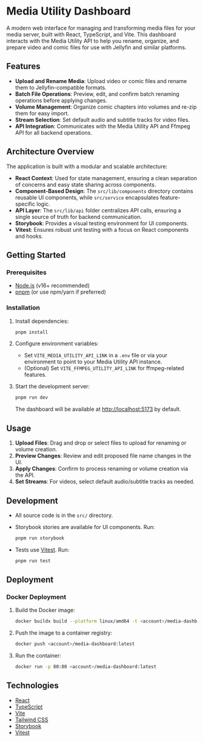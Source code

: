# Media Utility Dashboard

A modern web interface for managing and transforming media files for your media server, built with React, TypeScript, and Vite. This dashboard interacts with the Media Utility API to help you rename, organize, and prepare video and comic files for use with Jellyfin and similar platforms.

## Features

- **Upload and Rename Media**: Upload video or comic files and rename them to Jellyfin-compatible formats.
- **Batch File Operations**: Preview, edit, and confirm batch renaming operations before applying changes.
- **Volume Management**: Organize comic chapters into volumes and re-zip them for easy import.
- **Stream Selection**: Set default audio and subtitle tracks for video files.
- **API Integration**: Communicates with the Media Utility API and Ffmpeg API for all backend operations.

## Architecture Overview

The application is built with a modular and scalable architecture:

- **React Context**: Used for state management, ensuring a clean separation of concerns and easy state sharing across components.
- **Component-Based Design**: The `src/lib/components` directory contains reusable UI components, while `src/service` encapsulates feature-specific logic.
- **API Layer**: The `src/lib/api` folder centralizes API calls, ensuring a single source of truth for backend communication.
- **Storybook**: Provides a visual testing environment for UI components.
- **Vitest**: Ensures robust unit testing with a focus on React components and hooks.

## Getting Started

### Prerequisites

- [Node.js](https://nodejs.org/) (v16+ recommended)
- [pnpm](https://pnpm.io/) (or use npm/yarn if preferred)

### Installation

1. Install dependencies:

    ```sh
    pnpm install
    ```

2. Configure environment variables:
    - Set `VITE_MEDIA_UTILITY_API_LINK` in a `.env` file or via your environment to point to your Media Utility API instance.
    - (Optional) Set `VITE_FFMPEG_UTILITY_API_LINK` for ffmpeg-related features.

3. Start the development server:

    ```sh
    pnpm run dev
    ```

    The dashboard will be available at [http://localhost:5173](http://localhost:5173) by default.

## Usage

1. **Upload Files**: Drag and drop or select files to upload for renaming or volume creation.
2. **Preview Changes**: Review and edit proposed file name changes in the UI.
3. **Apply Changes**: Confirm to process renaming or volume creation via the API.
4. **Set Streams**: For videos, select default audio/subtitle tracks as needed.

## Development

- All source code is in the `src/` directory.
- Storybook stories are available for UI components. Run:

    ```sh
    pnpm run storybook
    ```

- Tests use [Vitest](https://vitest.dev/). Run:

    ```sh
    pnpm run test
    ```

## Deployment

### Docker Deployment

1. Build the Docker image:

    ```sh
    docker buildx build --platform linux/amd64 -t <account>/media-dashboard .
    ```

2. Push the image to a container registry:

    ```sh
    docker push <account>/media-dashboard:latest
    ```

3. Run the container:

    ```sh
    docker run -p 80:80 <account>/media-dashboard:latest
    ```

## Technologies

- [React](https://react.dev/)
- [TypeScript](https://www.typescriptlang.org/)
- [Vite](https://vitejs.dev/)
- [Tailwind CSS](https://tailwindcss.com/)
- [Storybook](https://storybook.js.org/)
- [Vitest](https://vitest.dev/)
